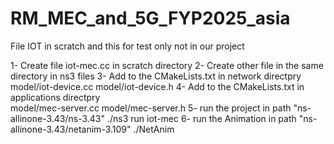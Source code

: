 # RM_MEC_and_5G_FYP2025_asia

File IOT in scratch and this for test only not in our project

1- Create file iot-mec.cc in scratch directory
2- Create other file in the same directory in ns3 files
3- Add to the CMakeLists.txt in network directpry  
    model/iot-device.cc
    model/iot-device.h
4- Add to the CMakeLists.txt in applications directpry  
    model/mec-server.cc
    model/mec-server.h
5- run the project in path "ns-allinone-3.43/ns-3.43"
    ./ns3 run iot-mec
6- run the Animation in path "ns-allinone-3.43/netanim-3.109"
    ./NetAnim

